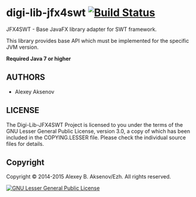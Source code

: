 digi-lib-jfx4swt [![Build Status](https://travis-ci.org/ezh/digi-lib-jfx4swt.png?branch=master)](https://travis-ci.org/ezh/digi-lib-jfx4swt)
==================

JFX4SWT - Base JavaFX library adapter for SWT framework.

This library provides base API which must be implemented for the specific JVM version.

__Required Java 7 or higher__

AUTHORS
-------

* Alexey Aksenov

LICENSE
-------

The Digi-Lib-JFX4SWT Project is licensed to you under the terms of
the GNU Lesser General Public License, version 3.0, a copy of which has been
included in the COPYING.LESSER file.
Please check the individual source files for details.

Copyright
---------

Copyright © 2014-2015 Alexey B. Aksenov/Ezh. All rights reserved.

[![GNU Lesser General Public License](http://www.gnu.org/graphics/lgplv3-147x51.png)](http://www.gnu.org/licenses/lgpl.html)
